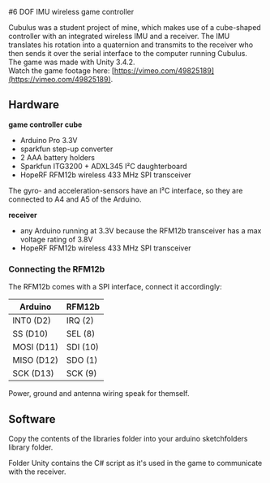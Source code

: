 #6 DOF IMU wireless game controller

Cubulus was a student project of mine, which makes use of a cube-shaped controller with an integrated wireless IMU and a receiver. The IMU translates his rotation into a quaternion and transmits to the receiver who then sends it over the serial interface to the computer running Cubulus.  
The game was made with Unity 3.4.2.  
Watch the game footage here: [https://vimeo.com/49825189](https://vimeo.com/49825189).

## Hardware

**game controller cube**  
- Arduino Pro 3.3V
- sparkfun step-up converter
- 2 AAA battery holders
- Sparkfun ITG3200 + ADXL345 I²C daughterboard
- HopeRF RFM12b wireless 433 MHz SPI transceiver 

The gyro- and acceleration-sensors have an I²C interface, so they are connected to A4 and A5 of the Arduino.
  
**receiver**  
- any Arduino running at 3.3V because the RFM12b transceiver has a max voltage rating of 3.8V
- HopeRF RFM12b wireless 433 MHz SPI transceiver

### Connecting the RFM12b

The RFM12b comes with a SPI interface, connect it accordingly:
  
| Arduino    | RFM12b   |  
| -----------|--------- |  
| INT0 (D2)  | IRQ (2)  |  
| SS (D10)   | SEL (8)  |  
| MOSI (D11) | SDI (10) |  
| MISO (D12) | SDO (1)  |  
| SCK (D13)  | SCK (9)  |  

Power, ground and antenna wiring speak for themself.

## Software
Copy the contents of the libraries folder into your arduino sketchfolders library folder.  

Folder Unity contains the C# script as it's used in the game to communicate with the receiver. 
